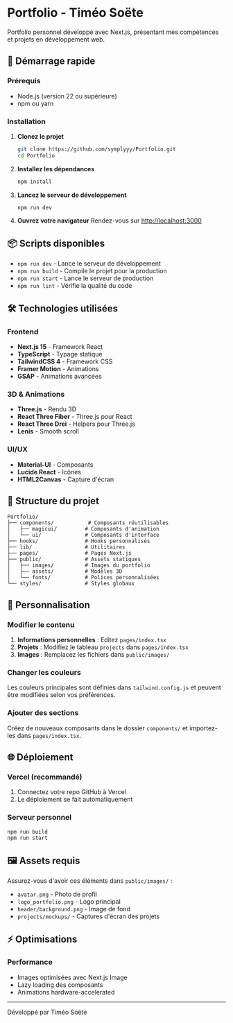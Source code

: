 # Portfolio - Timéo Soëte

Portfolio personnel développé avec Next.js, présentant mes compétences et projets en développement web.

## 🚀 Démarrage rapide

### Prérequis
- Node.js (version 22 ou supérieure)
- npm ou yarn

### Installation

1. **Clonez le projet**
   ```bash
   git clone https://github.com/symplyyy/Portfolio.git
   cd Portfolio
   ```

2. **Installez les dépendances**
   ```bash
   npm install
   ```

3. **Lancez le serveur de développement**
   ```bash
   npm run dev
   ```

4. **Ouvrez votre navigateur**
   Rendez-vous sur [http://localhost:3000](http://localhost:3000)

## 📦 Scripts disponibles

- `npm run dev` - Lance le serveur de développement
- `npm run build` - Compile le projet pour la production
- `npm run start` - Lance le serveur de production
- `npm run lint` - Vérifie la qualité du code

## 🛠️ Technologies utilisées

### Frontend
- **Next.js 15** - Framework React
- **TypeScript** - Typage statique
- **TailwindCSS 4** - Framework CSS
- **Framer Motion** - Animations
- **GSAP** - Animations avancées

### 3D & Animations
- **Three.js** - Rendu 3D
- **React Three Fiber** - Three.js pour React
- **React Three Drei** - Helpers pour Three.js
- **Lenis** - Smooth scroll

### UI/UX
- **Material-UI** - Composants
- **Lucide React** - Icônes
- **HTML2Canvas** - Capture d'écran

## 📁 Structure du projet

```
Portfolio/
├── components/           # Composants réutilisables
│   ├── magicui/         # Composants d'animation
│   └── ui/              # Composants d'interface
├── hooks/               # Hooks personnalisés
├── lib/                 # Utilitaires
├── pages/               # Pages Next.js
├── public/              # Assets statiques
│   ├── images/          # Images du portfolio
│   ├── assets/          # Modèles 3D
│   └── fonts/           # Polices personnalisées
└── styles/              # Styles globaux
```

## 🎨 Personnalisation

### Modifier le contenu
1. **Informations personnelles** : Editez `pages/index.tsx`
2. **Projets** : Modifiez le tableau `projects` dans `pages/index.tsx`
3. **Images** : Remplacez les fichiers dans `public/images/`

### Changer les couleurs
Les couleurs principales sont définies dans `tailwind.config.js` et peuvent être modifiées selon vos préférences.

### Ajouter des sections
Créez de nouveaux composants dans le dossier `components/` et importez-les dans `pages/index.tsx`.

## 🌐 Déploiement

### Vercel (recommandé)
1. Connectez votre repo GitHub à Vercel
2. Le déploiement se fait automatiquement

### Serveur personnel
```bash
npm run build
npm run start
```

## 🖼️ Assets requis

Assurez-vous d'avoir ces éléments dans `public/images/` :
- `avatar.png` - Photo de profil
- `logo_portfolio.png` - Logo principal
- `header/background.png` - Image de fond
- `projects/mockups/` - Captures d'écran des projets

## ⚡ Optimisations

### Performance
- Images optimisées avec Next.js Image
- Lazy loading des composants
- Animations hardware-accelerated

---

Développé par Timéo Soëte
